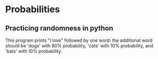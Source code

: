 # Probabilities

## Practicing randomness in python

This program prints "I love" followed by one word: the additional word should be 'dogs' with 80% probability, 'cats' with 10% probability, and 'bats' with 10% probability.
